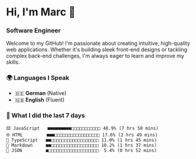 # Hi, I'm Marc 👋 
### Software Engineer

Welcome to my GitHub! I'm passionate about creating intuitive, high-quality web applications. Whether it's building sleek front-end designs or tackling complex back-end challenges, I'm always eager to learn and improve my skills.  

### 🌍 Languages I Speak  
- 🇩🇪 **German** (Native)  
- 🇬🇧 **English** (Fluent)

### 🤯 What I did the last 7 days

```
🟨 JavaScript   ■■■■■■■■■□□□□□□□□□□□ 48.9% (7 hrs 50 mins)
🌐 HTML         ■■■□□□□□□□□□□□□□□□□□ 17.6% (2 hrs 49 mins)
🔷 TypeScript   ■■□□□□□□□□□□□□□□□□□□ 11.0% (1 hrs 45 mins)
📝 Markdown     ■■□□□□□□□□□□□□□□□□□□ 10.2% (1 hrs 37 mins)
📄 JSON         ■□□□□□□□□□□□□□□□□□□□  5.4% (0 hrs 52 mins)
```